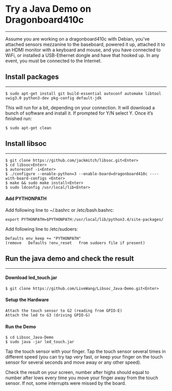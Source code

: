 # Try a Java Demo on Dragonboard410c

---

Assume you are working on a dragonboard410c with Debian, you’ve attached sensors mezzanine to the baseboard, powered it up, attached it to an HDMI monitor with a keyboard and mouse, and you have connected to WiFi, or installed a USB-Ethernet dongle and have that hooked up. In any event, you must be connected to the Internet.

## Install packages

---

    $ sudo apt-get install git build-essential autoconf automake libtool swig3.0 python3-dev pkg-config default-jdk

This will run for a bit, depending on your connection. It will download a bunch of software and install it. If prompted for Y/N select Y. Once it’s finished run:

    $ sudo apt-get clean


## Install libsoc

---

    $ git clone https://github.com/jackmitch/libsoc.git<Enter>
    $ cd libsoc<Enter>
    $ autoreconf -i<Enter>
    $ ./configure --enable-python=3 --enable-board=dragonboard410c ----with-board-configs <Enter>
    $ make && sudo make install<Enter>
    $ sudo ldconfig /usr/local/lib<Enter>

#### Add PYTHONPATH 

Add following line to ~/.bashrc or /etc/bash.bashrc: 

    export PYTHONPATH=$PYTHONPATH:/usr/local/lib/python3.4/site-packages/

Add following line to /etc/sudoers: 

    Defaults env_keep += "PYTHONPATH"
    (remove   Defaults !env_reset   from sudoers file if present)

## Run the java demo and check the result

---

#### Download led_touch.jar

    $ git clone https://github.com/LiveWang/Libsoc_Java-Demo.git<Enter>

#### Setup the Hardware

    Attach the touch sensor to G2 (reading from GPIO-E)
    Attach the led to G3 (driving GPIO-G)

#### Run the Demo

    $ cd Libsoc_Java-Demo
    $ sudo java -jar led_touch.jar

Tap the touch sensor with your finger. Tap the touch sensor several times in different speed (you can try tap very fast, or keep your finger on the touch sensor for several seconds and move away or any other speed).

Check the result on your screen, number after highs should equal to number after lows every time you move your finger away from the touch sensor. If not, some interrupts were missed by the board.



